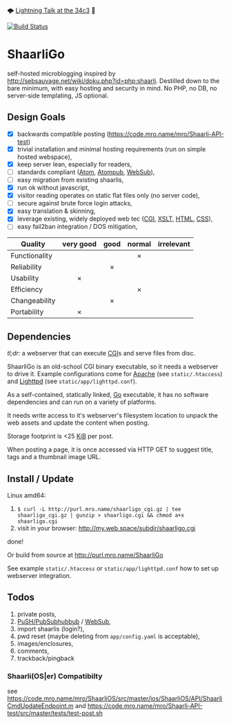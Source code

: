 
🌩 [Lightning Talk at the 34c3](https://events.ccc.de/congress/2017/wiki/Lightning:ShaarliGo:_self-hosted_microblogging) 🚀

[![Build Status](https://travis-ci.org/mro/ShaarliGo.svg?branch=master)](https://travis-ci.org/mro/ShaarliGo)

# ShaarliGo

self-hosted microblogging inspired by
http://sebsauvage.net/wiki/doku.php?id=php:shaarli. Destilled down to the bare
minimum, with easy hosting and security in mind. No PHP, no DB, no server-side
templating, JS optional.

## Design Goals

- [x] backwards compatible posting (https://code.mro.name/mro/Shaarli-API-test)
- [x] trivial installation and minimal hosting requirements (run on simple hosted webspace),
- [x] keep server lean, especially for readers,
- [ ] standards compliant ([Atom](https://tools.ietf.org/html/rfc4287),
  [Atompub](https://tools.ietf.org/html/rfc5023),
  [WebSub](https://www.w3.org/TR/websub/)),
- [ ] easy migration from existing shaarlis,
- [x] run ok without javascript,
- [x] visitor reading operates on static flat files only (no server code),
- [ ] secure against brute force login attacks,
- [x] easy translation & skinning,
- [x] leverage existing, widely deployed web tec ([CGI](https://tools.ietf.org/html/rfc3875), [XSLT](https://www.w3.org/TR/xslt-10/),
  [HTML](https://www.w3.org/TR/xhtml11/), [CSS](https://www.w3.org/TR/CSS/)),
- [ ] easy fail2ban integration / DOS mitigation,

| Quality         | very good | good | normal | irrelevant |
|-----------------|:---------:|:----:|:------:|:----------:|
| Functionality   |           |      |    ×   |            |
| Reliability     |           |  ×   |        |            |
| Usability       |     ×     |      |        |            |
| Efficiency      |           |      |    ×   |            |
| Changeability   |           |  ×   |        |            |
| Portability     |     ×     |      |        |            |

## Dependencies

_tl;dr:_ a webserver that can execute [CGI](https://tools.ietf.org/html/rfc3875)s and serve files
from disc.

ShaarliGo is an old-school CGI binary executable, so it needs a webserver to drive it. Example
configurations come for [Apache](http://httpd.apache.org/) (see `static/.htaccess`) and
[Lighttpd](http://www.lighttpd.net/) (see `static/app/lighttpd.conf`).

As a self-contained, statically linked, [Go](https://golang.org/) executable, it has no software
dependencies and can run on a variety of platforms.

It needs write access to it's webserver's filesystem location to unpack the web assets and update
the content when posting.

Storage footprint is <25 [KiB](https://en.wikipedia.org/wiki/Kibibyte) per post.

When posting a page, it is once accessed via HTTP GET to suggest title, tags and a thumbnail image
URL.

## Install / Update

Linux amd64:

1. `$ curl -L http://purl.mro.name/shaarligo_cgi.gz | tee shaarligo_cgi.gz | gunzip > shaarligo.cgi && chmod a+x shaarligo.cgi`
2. visit in your browser: http://my.web.space/subdir/shaarligo.cgi

done!

Or build from source at http://purl.mro.name/ShaarliGo

See example `static/.htaccess` or `static/app/lighttpd.conf` how to set up webserver integration.

## Todos

1. private posts,
2. [PuSH/PubSubhubbub](https://github.com/pubsubhubbub/pubsubhubbub) / [WebSub](https://www.w3.org/TR/websub/),
3. import shaarlis (login?),
4. pwd reset (maybe deleting from `app/config.yaml` is acceptable),
5. images/enclosures,
7. comments,
8. trackback/pingback

### Shaarli(OS|er) Compatibilty

see https://code.mro.name/mro/ShaarliOS/src/master/ios/ShaarliOS/API/ShaarliCmdUpdateEndpoint.m
and https://code.mro.name/mro/Shaarli-API-test/src/master/tests/test-post.sh
